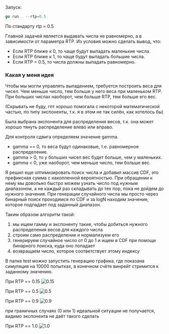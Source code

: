 Запуск:
```go
go run . --rtp=0.5
````

По стандарту rtp = 0.5

Главной задачей является выдавать числа не равномерно, а в зависимости от параметра RTP.
Из условия можно сделать вывод, что:
- Если RTP ближе к 0, то чаще будут выпадать маленькие числа.
- Если RTP ближе к 1, то чаще будут выпадать большие числа.
- Если RTP = 0.5, то числа должны выпадать равномерно.

### Какая у меня идея
Чтобы мы могли управлять выпадением, требуется построить веса для чисел. Чем меньше число, тем больше у него веса при маленьком RTP. При больших числах наоборот, чем больше RTP, тем больше его вес.

(Скрывать не буду, гпт хорошо помогала с некоторой математической частью, по типу экспоненты, т.к. я в этом не так силён, как хотелось бы)

Была выбрана экспонента для распределения весов, т.к. она может хорошо тянуть распределение влево или вправо.

Для контроля сдвига определяем значение gamma.
- gamma == 0, то веса будут одинаковые, т.е. равномерное распределение.
- gamma > 0, то у больших чисел вес будет больше, чем у маленьких.
- gamma < 0, уже наоборот, чем меньше число, тем больше вес.

Я решил еще оптимизировать поиск числа и добавил массив CDF, это префиксная сумма с накопленной вероятностью. При обращении к нему мы довольно быстро можем узнать число под нужным диапазоном, а не каждый раз складывать до тех пор, пока не дойдем до нужного значения. При генерации случайного числа мы просто через бинарный поиск проходимся по CDF и за logN находим значение, которое подпадает под заданный диапазон.

Таким образом алгоритм такой:
1. мы ищем гамму и экспоненту такие, чтобы добиться нужного распределения весов для каждого числа
2. строим само распределение и нормализуем его
3. генерируем случайное число от 0 до 1 и ищем в CDF при помощи бинарного поиска, куда оно попадает
4. возвращаем число, которое соответствует этому индексу

В папке test можно запустить генерацию графика, где показана симуляция на 10000 попытках, в конечном счёте винрейт стримится к заданному значению.

При RTP == 0.15
![0.15](.\test\convergence_0.150000.png)

При RTP == 0.5
![0.5](.\test\convergence_0.500000.png)

При RTP == 0.9
![0.9](.\test\convergence_0.900000.png)

при граничных случаях (0 или 1) идеальной ситуации не получается, видимо экспонента не даёт такого сделать

При RTP == 1.0
![1.0](.\test\convergence_1.000000.png)
